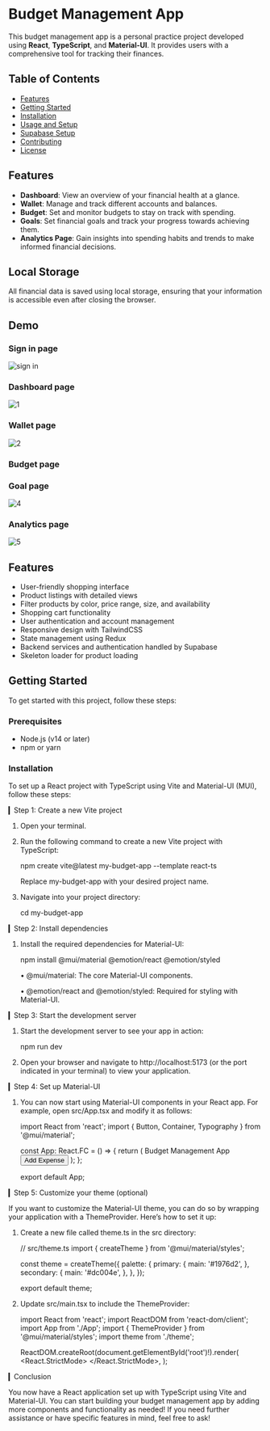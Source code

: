 # Budget Management App

This budget management app is a personal practice project developed using **React**, **TypeScript**, and **Material-UI**. It provides users with a comprehensive tool for tracking their finances.

## Table of Contents

- [Features](#features)
- [Getting Started](#getting-started)
- [Installation](#installation)
- [Usage and Setup](#usage-and-setup)
- [Supabase Setup](#supabase-setup)
- [Contributing](#contributing)
- [License](#license)

## Features

- **Dashboard**: View an overview of your financial health at a glance.
- **Wallet**: Manage and track different accounts and balances.
- **Budget**: Set and monitor budgets to stay on track with spending.
- **Goals**: Set financial goals and track your progress towards achieving them.
- **Analytics Page**: Gain insights into spending habits and trends to make informed financial decisions.

## Local Storage

All financial data is saved using local storage, ensuring that your information is accessible even after closing the browser.

## Demo

### Sign in page
![sign in](https://github.com/user-attachments/assets/135c1c04-ea44-48e5-a14f-e757d89f7cd0)

### Dashboard page
![1](https://github.com/user-attachments/assets/67572bca-1211-4ac3-b58d-2b70cd1b09b4)


### Wallet page
![2](https://github.com/user-attachments/assets/2d3909d2-ae27-40ca-ac51-12f8cc720c2d)

### Budget page

### Goal page
![4](https://github.com/user-attachments/assets/976dea3b-062a-4b15-8695-009d23c43dc4)

### Analytics page
![5](https://github.com/user-attachments/assets/c11ad628-2a80-4240-965b-5372ff6b447a)



## Features

- User-friendly shopping interface
- Product listings with detailed views
- Filter products by color, price range, size, and availability
- Shopping cart functionality
- User authentication and account management
- Responsive design with TailwindCSS
- State management using Redux
- Backend services and authentication handled by Supabase
- Skeleton loader for product loading

## Getting Started

To get started with this project, follow these steps:

### Prerequisites

- Node.js (v14 or later)
- npm or yarn

### Installation

To set up a React project with TypeScript using Vite and Material-UI (MUI), follow these steps:

▎Step 1: Create a new Vite project

1. Open your terminal.

2. Run the following command to create a new Vite project with TypeScript:

   
   npm create vite@latest my-budget-app --template react-ts
   

   Replace my-budget-app with your desired project name.

3. Navigate into your project directory:

   
   cd my-budget-app
   

▎Step 2: Install dependencies

1. Install the required dependencies for Material-UI:

   
   npm install @mui/material @emotion/react @emotion/styled
   

   • @mui/material: The core Material-UI components.

   • @emotion/react and @emotion/styled: Required for styling with Material-UI.

▎Step 3: Start the development server

1. Start the development server to see your app in action:

   
   npm run dev
   

2. Open your browser and navigate to http://localhost:5173 (or the port indicated in your terminal) to view your application.

▎Step 4: Set up Material-UI

1. You can now start using Material-UI components in your React app. For example, open src/App.tsx and modify it as follows:
   
   import React from 'react';
   import { Button, Container, Typography } from '@mui/material';

   const App: React.FC = () => {
     return (
       <Container>
         <Typography variant="h4" component="h1" gutterBottom>
           Budget Management App
         </Typography>
         <Button variant="contained" color="primary">
           Add Expense
         </Button>
       </Container>
     );
   };

   export default App;
   

▎Step 5: Customize your theme (optional)

If you want to customize the Material-UI theme, you can do so by wrapping your application with a ThemeProvider. Here’s how to set it up:

1. Create a new file called theme.ts in the src directory:

   
   // src/theme.ts
   import { createTheme } from '@mui/material/styles';

   const theme = createTheme({
     palette: {
       primary: {
         main: '#1976d2',
       },
       secondary: {
         main: '#dc004e',
       },
     },
   });

   export default theme;
   

2. Update src/main.tsx to include the ThemeProvider:

   
   import React from 'react';
   import ReactDOM from 'react-dom/client';
   import App from './App';
   import { ThemeProvider } from '@mui/material/styles';
   import theme from './theme';

   ReactDOM.createRoot(document.getElementById('root')!).render(
     <React.StrictMode>
       <ThemeProvider theme={theme}>
         <App />
       </ThemeProvider>
     </React.StrictMode>,
   );
   

▎Conclusion

You now have a React application set up with TypeScript using Vite and Material-UI. You can start building your budget management app by adding more components and functionality as needed! If you need further assistance or have specific features in mind, feel free to ask!
